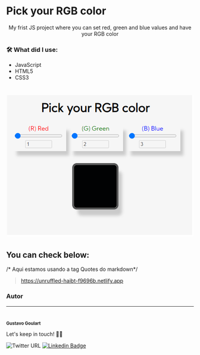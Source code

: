 # Pick your RGB color
<p align="center">My frist JS project where you can set red, green and blue values and have your RGB color</p>

### 🛠 What did I use:
- JavaScript
- HTML5
- CSS3


<h1 align="center">
<img alt="Pick your color website screenshot" title="#Pick Your RGB color" src="./assets/screenshot.png" />
</h1>

## You can check below:

/* Aqui estamos usando a tag Quotes do markdown*/

> https://unruffled-haibt-f9696b.netlify.app

### Autor
---
 <img style="border-radius: 50%;" src="https://media-exp1.licdn.com/dms/image/C4D03AQFGArHmUdDvAg/profile-displayphoto-shrink_200_200/0?e=1606348800&v=beta&t=f-K1hQhWtRmNeltBBYmuvqnh6cqvIRDj4WkH1vlK53o" width="100px;" alt=""/>
 <br />
 <sub><b>Gustavo Goulart</b></sub>

Let's keep in touch! 👋🏽

![Twitter URL](https://img.shields.io/twitter/url?label=Gustavo%20Goulart&style=social&url=https%3A%2F%2Ftwitter.com%2Fgustgoulart) [![Linkedin Badge](https://img.shields.io/badge/-Gustavo-blue?style=flat-square&logo=Linkedin&logoColor=white&link=https://www.linkedin.com/in/goulartgb/)](https://www.linkedin.com/in/goulartgb/) 






